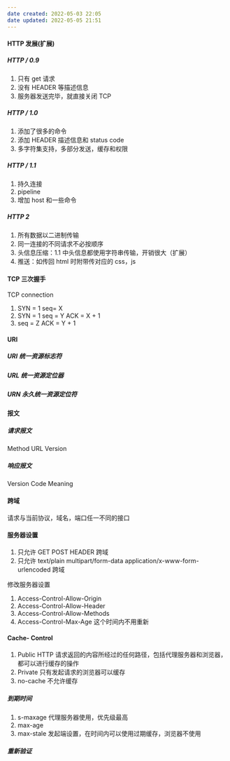 ```yaml
---
date created: 2022-05-03 22:05
date updated: 2022-05-05 21:51
---
```


#### HTTP 发展(扩展)

##### HTTP / 0.9

1. 只有 get 请求
2. 没有 HEADER 等描述信息
3. 服务器发送完毕，就直接关闭 TCP

##### HTTP / 1.0

1. 添加了很多的命令
2. 添加 HEADER 描述信息和 status code
3. 多字符集支持，多部分发送，缓存和权限

##### HTTP / 1.1

1. 持久连接
2. pipeline
3. 增加 host 和一些命令

##### HTTP 2

1. 所有数据以二进制传输
2. 同一连接的不同请求不必按顺序
3. 头信息压缩：1.1 中头信息都使用字符串传输，开销很大（扩展）
4. 推送：如传回 html 时附带传对应的 css，js

#### TCP 三次握手

TCP connection

1. SYN = 1 seq= X
2. SYN = 1 seq = Y ACK = X + 1
3. seq = Z ACK = Y + 1

#### URI

##### URI 统一资源标志符

##### URL 统一资源定位器

##### URN 永久统一资源定位符

#### 报文

##### 请求报文

Method URL Version

##### 响应报文

Version Code Meaning

#### 跨域

请求与当前协议，域名，端口任一不同的接口

#### 服务器设置

1. 只允许 GET POST HEADER 跨域
2. 只允许 text/plain multipart/form-data application/x-www-form-urlencoded 跨域

修改服务器设置

1. Access-Control-Allow-Origin
2. Access-Control-Allow-Header
3. Access-Control-Allow-Methods
4. Access-Control-Max-Age 这个时间内不用重新

#### Cache- Control

1. Public HTTP 请求返回的内容所经过的任何路径，包括代理服务器和浏览器，都可以进行缓存的操作
2. Private 只有发起请求的浏览器可以缓存
3. no-cache 不允许缓存

##### 到期时间

1. s-maxage 代理服务器使用，优先级最高
2. max-age
3. max-stale 发起端设置，在时间内可以使用过期缓存，浏览器不使用

##### 重新验证